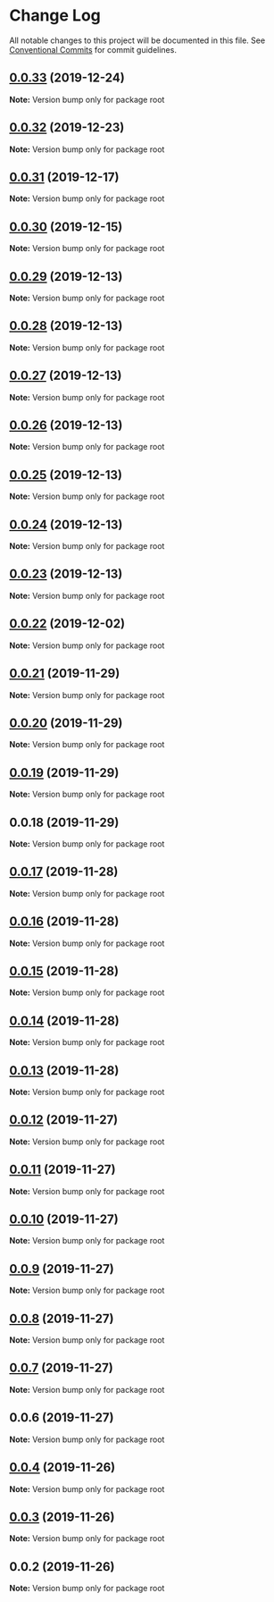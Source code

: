 # Change Log

All notable changes to this project will be documented in this file.
See [Conventional Commits](https://conventionalcommits.org) for commit guidelines.

## [0.0.33](https://github.com/zcorky/zoproxy/compare/v0.0.32...v0.0.33) (2019-12-24)

**Note:** Version bump only for package root





## [0.0.32](https://github.com/zcorky/zoproxy/compare/v0.0.31...v0.0.32) (2019-12-23)

**Note:** Version bump only for package root





## [0.0.31](https://github.com/zcorky/zoproxy/compare/v0.0.30...v0.0.31) (2019-12-17)

**Note:** Version bump only for package root





## [0.0.30](https://github.com/zcorky/zoproxy/compare/v0.0.29...v0.0.30) (2019-12-15)

**Note:** Version bump only for package root





## [0.0.29](https://github.com/zcorky/zoproxy/compare/v0.0.28...v0.0.29) (2019-12-13)

**Note:** Version bump only for package root





## [0.0.28](https://github.com/zcorky/zoproxy/compare/v0.0.27...v0.0.28) (2019-12-13)

**Note:** Version bump only for package root





## [0.0.27](https://github.com/zcorky/zoproxy/compare/v0.0.26...v0.0.27) (2019-12-13)

**Note:** Version bump only for package root





## [0.0.26](https://github.com/zcorky/zoproxy/compare/v0.0.25...v0.0.26) (2019-12-13)

**Note:** Version bump only for package root





## [0.0.25](https://github.com/zcorky/zoproxy/compare/v0.0.24...v0.0.25) (2019-12-13)

**Note:** Version bump only for package root





## [0.0.24](https://github.com/zcorky/zoproxy/compare/v0.0.23...v0.0.24) (2019-12-13)

**Note:** Version bump only for package root





## [0.0.23](https://github.com/zcorky/zoproxy/compare/v0.0.22...v0.0.23) (2019-12-13)

**Note:** Version bump only for package root





## [0.0.22](https://github.com/zcorky/zoproxy/compare/v0.0.21...v0.0.22) (2019-12-02)

**Note:** Version bump only for package root





## [0.0.21](https://github.com/zcorky/zoproxy/compare/v0.0.20...v0.0.21) (2019-11-29)

**Note:** Version bump only for package root





## [0.0.20](https://github.com/zcorky/zoproxy/compare/v0.0.19...v0.0.20) (2019-11-29)

**Note:** Version bump only for package root





## [0.0.19](https://github.com/zcorky/zoproxy/compare/v0.0.18...v0.0.19) (2019-11-29)

**Note:** Version bump only for package root





## 0.0.18 (2019-11-29)

**Note:** Version bump only for package root





## [0.0.17](https://github.com/zcorky/zoproxy/compare/v0.0.16...v0.0.17) (2019-11-28)

**Note:** Version bump only for package root





## [0.0.16](https://github.com/zcorky/zoproxy/compare/v0.0.15...v0.0.16) (2019-11-28)

**Note:** Version bump only for package root





## [0.0.15](https://github.com/zcorky/zoproxy/compare/v0.0.14...v0.0.15) (2019-11-28)

**Note:** Version bump only for package root





## [0.0.14](https://github.com/zcorky/zoproxy/compare/v0.0.13...v0.0.14) (2019-11-28)

**Note:** Version bump only for package root





## [0.0.13](https://github.com/zcorky/zoproxy/compare/v0.0.12...v0.0.13) (2019-11-28)

**Note:** Version bump only for package root





## [0.0.12](https://github.com/zcorky/zoproxy/compare/v0.0.11...v0.0.12) (2019-11-27)

**Note:** Version bump only for package root





## [0.0.11](https://github.com/zcorky/zoproxy/compare/v0.0.10...v0.0.11) (2019-11-27)

**Note:** Version bump only for package root





## [0.0.10](https://github.com/zcorky/zoproxy/compare/v0.0.9...v0.0.10) (2019-11-27)

**Note:** Version bump only for package root





## [0.0.9](https://github.com/zcorky/zoproxy/compare/v0.0.8...v0.0.9) (2019-11-27)

**Note:** Version bump only for package root





## [0.0.8](https://github.com/zcorky/zoproxy/compare/v0.0.7...v0.0.8) (2019-11-27)

**Note:** Version bump only for package root





## [0.0.7](https://github.com/zcorky/zoproxy/compare/v0.0.6...v0.0.7) (2019-11-27)

**Note:** Version bump only for package root





## 0.0.6 (2019-11-27)

**Note:** Version bump only for package root





## [0.0.4](https://github.com/zcorky/zoproxy/compare/v0.0.3...v0.0.4) (2019-11-26)

**Note:** Version bump only for package root





## [0.0.3](https://github.com/zcorky/zoproxy/compare/v0.0.2...v0.0.3) (2019-11-26)

**Note:** Version bump only for package root





## 0.0.2 (2019-11-26)

**Note:** Version bump only for package root
